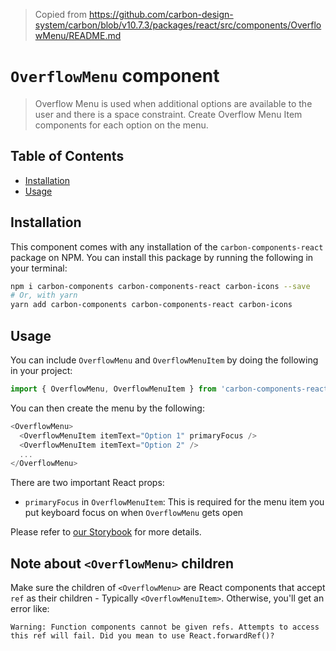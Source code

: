 > Copied from https://github.com/carbon-design-system/carbon/blob/v10.7.3/packages/react/src/components/OverflowMenu/README.md

# `OverflowMenu` component

> Overflow Menu is used when additional options are available to the user and
> there is a space constraint. Create Overflow Menu Item components for each
> option on the menu.

## Table of Contents

<!-- To run doctoc, just do `npx doctoc README.md` in this directory! -->

<!-- START doctoc generated TOC please keep comment here to allow auto update -->

<!-- DON'T EDIT THIS SECTION, INSTEAD RE-RUN doctoc TO UPDATE -->

- [Installation](#installation)
- [Usage](#usage)

<!-- END doctoc generated TOC please keep comment here to allow auto update -->

## Installation

This component comes with any installation of the `carbon-components-react`
package on NPM. You can install this package by running the following in your
terminal:

```bash
npm i carbon-components carbon-components-react carbon-icons --save
# Or, with yarn
yarn add carbon-components carbon-components-react carbon-icons
```

## Usage

You can include `OverflowMenu` and `OverflowMenuItem` by doing the following in
your project:

```js
import { OverflowMenu, OverflowMenuItem } from 'carbon-components-react';
```

You can then create the menu by the following:

```js
<OverflowMenu>
  <OverflowMenuItem itemText="Option 1" primaryFocus />
  <OverflowMenuItem itemText="Option 2" />
  ...
</OverflowMenu>
```

There are two important React props:

- `primaryFocus` in `OverflowMenuItem`: This is required for the menu item you
  put keyboard focus on when `OverflowMenu` gets open

Please refer to
[our Storybook](http://react.carbondesignsystem.com/?selectedKind=OverflowMenu&selectedStory=basic)
for more details.

## Note about `<OverflowMenu>` children

Make sure the children of `<OverflowMenu>` are React components that accept
`ref` as their children - Typically `<OverflowMenuItem>`. Otherwise, you'll get
an error like:

```
Warning: Function components cannot be given refs. Attempts to access this ref will fail. Did you mean to use React.forwardRef()?
```
